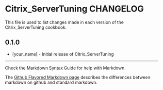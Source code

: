 Citrix_ServerTuning CHANGELOG
=============================

This file is used to list changes made in each version of the Citrix_ServerTuning cookbook.

0.1.0
-----
- [your_name] - Initial release of Citrix_ServerTuning

- - -
Check the [Markdown Syntax Guide](http://daringfireball.net/projects/markdown/syntax) for help with Markdown.

The [Github Flavored Markdown page](http://github.github.com/github-flavored-markdown/) describes the differences between markdown on github and standard markdown.
